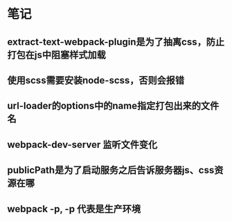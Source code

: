 # 笔记

## extract-text-webpack-plugin是为了抽离css，防止打包在js中阻塞样式加载

## 使用scss需要安装node-scss，否则会报错

## url-loader的options中的name指定打包出来的文件名

## webpack-dev-server 监听文件变化

## publicPath是为了启动服务之后告诉服务器js、css资源在哪

## webpack -p, -p 代表是生产环境